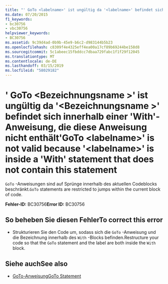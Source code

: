 ```yaml
---
title: "' GoTo <labelname>' ist ungültig da '<labelname>' befindet sich innerhalb einer 'With'-Anweisung, die diese Anweisung nicht enthält"
ms.date: 07/20/2015
f1_keywords:
- bc30756
- vbc30756
helpviewer_keywords:
- BC30756
ms.assetid: 9c39d4ad-0b9b-45e9-b6c2-d983144b5b23
ms.openlocfilehash: c8309f4e4325eff4ea00a17cf89b69244be158d8
ms.sourcegitcommit: 5c1abeec15fbddcc7dbaa729fabc1f1f29f12045
ms.translationtype: MT
ms.contentlocale: de-DE
ms.lasthandoff: 03/15/2019
ms.locfileid: "58029182"
---
```

# <a name="goto-labelname-is-not-valid-because-labelname-is-inside-a-with-statement-that-does-not-contain-this-statement"></a><span data-ttu-id="a52e7-102">' GoTo \<Bezeichnungsname >' ist ungültig da '\<Bezeichnungsname >' befindet sich innerhalb einer 'With'-Anweisung, die diese Anweisung nicht enthält</span><span class="sxs-lookup"><span data-stu-id="a52e7-102">'GoTo \<labelname>' is not valid because '\<labelname>' is inside a 'With' statement that does not contain this statement</span></span>
<span data-ttu-id="a52e7-103">`GoTo` -Anweisungen sind auf Sprünge innerhalb des aktuellen Codeblocks beschränkt.</span><span class="sxs-lookup"><span data-stu-id="a52e7-103">`GoTo` statements are restricted to jumps within the current block of code.</span></span>  
  
 <span data-ttu-id="a52e7-104">**Fehler-ID:** BC30756</span><span class="sxs-lookup"><span data-stu-id="a52e7-104">**Error ID:** BC30756</span></span>  
  
## <a name="to-correct-this-error"></a><span data-ttu-id="a52e7-105">So beheben Sie diesen Fehler</span><span class="sxs-lookup"><span data-stu-id="a52e7-105">To correct this error</span></span>  
  
-   <span data-ttu-id="a52e7-106">Strukturieren Sie den Code um, sodass sich die `GoTo` -Anweisung und die Bezeichnung innerhalb des `With` -Blocks befinden.</span><span class="sxs-lookup"><span data-stu-id="a52e7-106">Restructure your code so that the `GoTo` statement and the label are both inside the `With` block.</span></span>  
  
## <a name="see-also"></a><span data-ttu-id="a52e7-107">Siehe auch</span><span class="sxs-lookup"><span data-stu-id="a52e7-107">See also</span></span>

- [<span data-ttu-id="a52e7-108">GoTo-Anweisung</span><span class="sxs-lookup"><span data-stu-id="a52e7-108">GoTo Statement</span></span>](../../visual-basic/language-reference/statements/goto-statement.md)
